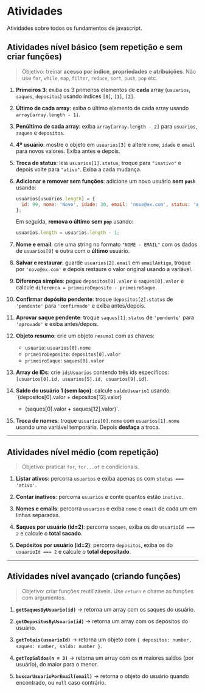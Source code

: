 # Atividades 
Atividades sobre todos os fundamentos de javascript.


## Atividades nível básico (sem repetição e sem criar funções)
> Objetivo: treinar **acesso por índice**, **propriedades** e **atribuições**.
> Não use `for`, `while`, `map`, `filter`, `reduce`, `sort`, `push`, `pop` etc.

1) **Primeiros 3**: exiba os 3 primeiros elementos de **cada** array
   (`usuarios`, `saques`, `depositos`) usando índices `[0]`, `[1]`, `[2]`.

2) **Último de cada array**: exiba o último elemento de cada array
   usando `array[array.length - 1]`.

3) **Penúltimo de cada array**: exiba `array[array.length - 2]` para
   `usuarios`, `saques` e `depositos`.

4) **4º usuário**: mostre o objeto em `usuarios[3]` e altere `nome`,
   `idade` e `email` para novos valores. Exiba antes e depois.

5) **Troca de status**: leia `usuarios[1].status`, troque para
   `"inativo"` e depois volte para `"ativo"`. Exiba a cada mudança.

6) **Adicionar e remover sem funções**: adicione um novo usuário **sem
   `push`** usando:
   ```js
   usuarios[usuarios.length] = {
     id: 99, nome: 'Novo', idade: 20, email: 'novo@ex.com', status: 'ativo'
   };
   ```
   Em seguida, **remova o último** **sem `pop`** usando:
   ```js
   usuarios.length = usuarios.length - 1;
   ```

7) **Nome e email**: crie uma string no formato `"NOME - EMAIL"` com
   os dados de `usuarios[0]` e outra com o **último** usuário.

8) **Salvar e restaurar**: guarde `usuarios[2].email` em
   `emailAntigo`, troque por `'novo@ex.com'` e depois restaure o
   valor original usando a variável.

9) **Diferença simples**: pegue `depositos[0].valor` e `saques[0].valor`
   e calcule `diferenca = primeiroDeposito - primeiroSaque`.

10) **Confirmar depósito pendente**: troque `depositos[2].status` de
    `'pendente'` para `'confirmado'` e exiba antes/depois.

11) **Aprovar saque pendente**: troque `saques[1].status` de
    `'pendente'` para `'aprovado'` e exiba antes/depois.

12) **Objeto resumo**: crie um objeto `resumo1` com as chaves:
    - `usuario`: `usuarios[0].nome`
    - `primeiroDeposito`: `depositos[0].valor`
    - `primeiroSaque`: `saques[0].valor`

13) **Array de IDs**: crie `idsUsuarios` contendo três ids específicos:
    `[usuarios[0].id, usuarios[5].id, usuarios[9].id]`.

14) **Saldo do usuário 1 (sem laço)**: calcule `saldoUsuario1` usando:
    `(depositos[0].valor + depositos[12].valor)
     - (saques[0].valor + saques[12].valor)`.

15) **Troca de nomes**: troque `usuarios[0].nome` com `usuarios[1].nome`
    usando uma variável temporária. Depois **desfaça** a troca.

---

## Atividades nível médio (com repetição)
> Objetivo: praticar `for`, `for...of` e condicionais.

1) **Listar ativos**: percorra `usuarios` e exiba apenas os com `status === 'ativo'`.

2) **Contar inativos**: percorra `usuarios` e conte quantos estão `inativo`.

3) **Nomes e emails**: percorra `usuarios` e exiba `nome` e `email` de cada um em linhas separadas.

4) **Saques por usuário (id=2)**: percorra `saques`, exiba os do `usuarioId === 2` e calcule o **total sacado**.

5) **Depósitos por usuário (id=2)**: percorra `depositos`, exiba os do `usuarioId === 2` e calcule o **total depositado**.

---

## Atividades nível avançado (criando funções)
> Objetivo: criar funções reutilizáveis. Use `return` e chame as funções com argumentos.

1) **`getSaquesByUsuario(id)`** → retorna um array com os saques do usuário.

2) **`getDepositosByUsuario(id)`** → retorna um array com os depósitos do usuário.

3) **`getTotais(usuarioId)`** → retorna um objeto com `{ depositos: number, saques: number, saldo: number }`.

4) **`getTopSaldos(n = 3)`** → retorna um array com os **n** maiores saldos (por usuário), do maior para o menor.

5) **`buscarUsuarioPorEmail(email)`** → retorna o objeto do usuário quando encontrado, ou `null` caso contrário.